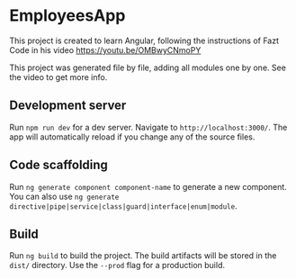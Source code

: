 # EmployeesApp

This project is created to learn Angular, following the instructions of Fazt Code in his video https://youtu.be/OMBwyCNmoPY

This project was generated file by file, adding all modules one by one. See the video to get more info.

## Development server

Run `npm run dev` for a dev server. Navigate to `http://localhost:3000/`. The app will automatically reload if you change any of the source files.

## Code scaffolding

Run `ng generate component component-name` to generate a new component. You can also use `ng generate directive|pipe|service|class|guard|interface|enum|module`.

## Build

Run `ng build` to build the project. The build artifacts will be stored in the `dist/` directory. Use the `--prod` flag for a production build.


